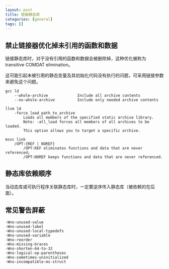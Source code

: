 ```yaml
---
layout: post
title: 链接静态库
categories: [general]
tags: []
---
```

## 禁止链接器优化掉未引用的函数和数据

链接静态库时，对于没有引用的函数和数据会被删除掉，这种优化被称为transitive COMDAT elimination。

这可能引起未被引用的静态变量及其初始化代码没有执行的问题，可采用链接参数来避免这个问题。

	gcc ld
		--whole-archive             Include all archive contents
		--no-whole-archive          Include only needed archive contents
	
	llvm ld
		-force_load path_to_archive
			Loads all members of the specified static archive library. 
			Note: -all_load forces all members of all archives to be loaded.  
			This option allows you to target a specific archive.
    
    msvc link 
    	/OPT:{REF | NOREF}
    		/OPT:REF eliminates functions and data that are never referenced; 
    		/OPT:NOREF keeps functions and data that are never referenced. 


	
## 静态库依赖顺序
当动态库或可执行程序关联静态库时，一定要逆序传入静态库（被依赖的在后面）。

## 常见警告屏蔽

	-Wno-unused-value
	-Wno-unused-label
	-Wno-unused-local-typedefs
	-Wno-unused-variable
	-Wno-reorder
	-Wno-missing-braces
	-Wno-shorten-64-to-32
	-Wno-logical-op-parentheses
	-Wno-sometimes-uninitialized
	-Wno-incompatible-ms-struct
